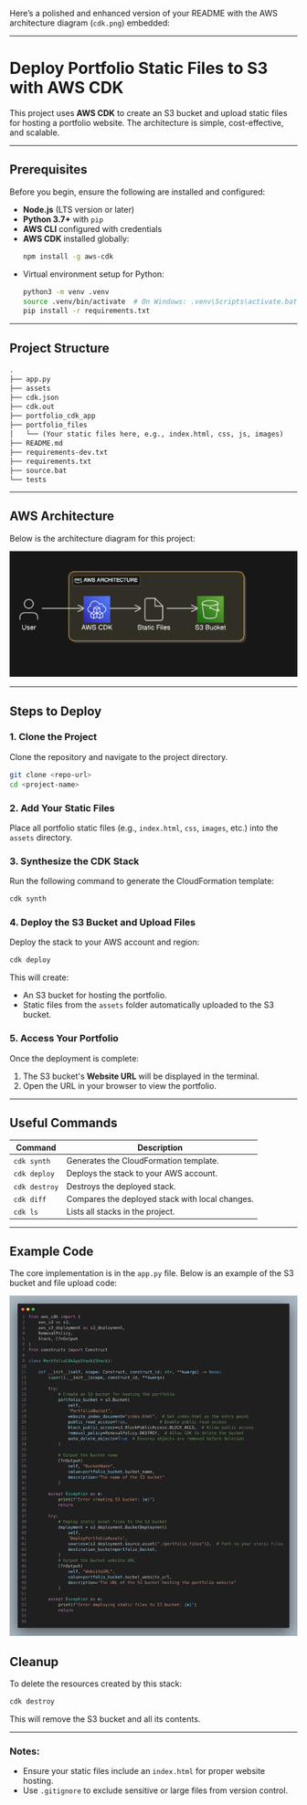 Here’s a polished and enhanced version of your README with the AWS architecture diagram (`cdk.png`) embedded:

---

# Deploy Portfolio Static Files to S3 with AWS CDK

This project uses **AWS CDK** to create an S3 bucket and upload static files for hosting a portfolio website. The architecture is simple, cost-effective, and scalable.

---

## Prerequisites

Before you begin, ensure the following are installed and configured:

- **Node.js** (LTS version or later)
- **Python 3.7+** with `pip`
- **AWS CLI** configured with credentials
- **AWS CDK** installed globally:
  ```bash
  npm install -g aws-cdk
  ```
- Virtual environment setup for Python:
  ```bash
  python3 -m venv .venv
  source .venv/bin/activate  # On Windows: .venv\Scripts\activate.bat
  pip install -r requirements.txt
  ```

---

## Project Structure

```
.
├── app.py
├── assets
├── cdk.json
├── cdk.out
├── portfolio_cdk_app
├── portfolio_files 
│   └── (Your static files here, e.g., index.html, css, js, images)
├── README.md
├── requirements-dev.txt
├── requirements.txt
├── source.bat
└── tests
```

---

## AWS Architecture

Below is the architecture diagram for this project:

![AWS Architecture Diagram](assets/cdk-s3-upload.png)

---

## Steps to Deploy

### 1. Clone the Project

Clone the repository and navigate to the project directory.

```bash
git clone <repo-url>
cd <project-name>
```

### 2. Add Your Static Files

Place all portfolio static files (e.g., `index.html`, `css`, `images`, etc.) into the `assets` directory.

### 3. Synthesize the CDK Stack

Run the following command to generate the CloudFormation template:

```bash
cdk synth
```

### 4. Deploy the S3 Bucket and Upload Files

Deploy the stack to your AWS account and region:

```bash
cdk deploy
```

This will create:
- An S3 bucket for hosting the portfolio.
- Static files from the `assets` folder automatically uploaded to the S3 bucket.

### 5. Access Your Portfolio

Once the deployment is complete:
1. The S3 bucket's **Website URL** will be displayed in the terminal.
2. Open the URL in your browser to view the portfolio.

---

## Useful Commands

| Command                | Description                                      |
|------------------------|--------------------------------------------------|
| `cdk synth`            | Generates the CloudFormation template.           |
| `cdk deploy`           | Deploys the stack to your AWS account.           |
| `cdk destroy`          | Destroys the deployed stack.                     |
| `cdk diff`             | Compares the deployed stack with local changes.  |
| `cdk ls`               | Lists all stacks in the project.                 |

---

## Example Code

The core implementation is in the `app.py` file. Below is an example of the S3 bucket and file upload code:

![s3 code ](assets/code.png)

## Cleanup

To delete the resources created by this stack:

```bash
cdk destroy
```

This will remove the S3 bucket and all its contents.

---

### Notes:
- Ensure your static files include an `index.html` for proper website hosting.
- Use `.gitignore` to exclude sensitive or large files from version control.

